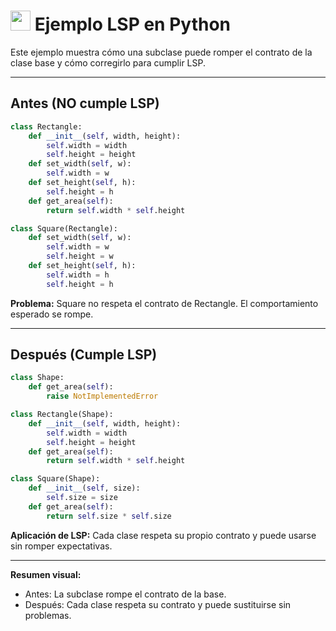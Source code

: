 # <img src="https://cdn.jsdelivr.net/gh/devicons/devicon/icons/python/python-original.svg" width="32"/> Ejemplo LSP en Python

Este ejemplo muestra cómo una subclase puede romper el contrato de la clase base y cómo corregirlo para cumplir LSP.

---

## Antes (NO cumple LSP)
```python
class Rectangle:
    def __init__(self, width, height):
        self.width = width
        self.height = height
    def set_width(self, w):
        self.width = w
    def set_height(self, h):
        self.height = h
    def get_area(self):
        return self.width * self.height

class Square(Rectangle):
    def set_width(self, w):
        self.width = w
        self.height = w
    def set_height(self, h):
        self.width = h
        self.height = h
```

**Problema:** Square no respeta el contrato de Rectangle. El comportamiento esperado se rompe.

---

## Después (Cumple LSP)
```python
class Shape:
    def get_area(self):
        raise NotImplementedError

class Rectangle(Shape):
    def __init__(self, width, height):
        self.width = width
        self.height = height
    def get_area(self):
        return self.width * self.height

class Square(Shape):
    def __init__(self, size):
        self.size = size
    def get_area(self):
        return self.size * self.size
```

**Aplicación de LSP:**
Cada clase respeta su propio contrato y puede usarse sin romper expectativas.

---

**Resumen visual:**
- Antes: La subclase rompe el contrato de la base.
- Después: Cada clase respeta su contrato y puede sustituirse sin problemas.
